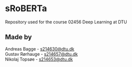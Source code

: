 # sRoBERTa
Repository used for the course 02456 Deep  Learning at DTU

## Made by
Andreas Bagge - [s214630@dtu.dk](mailto:s214630@dtu.dk) <br>
Gustav Rørhauge - [s214657@dtu.dk](mailto:s214657@dtu.dk) <br>
Nikolaj Topsøe - [s214653@dtu.dk](mailto:s214653@dtu.dk)
